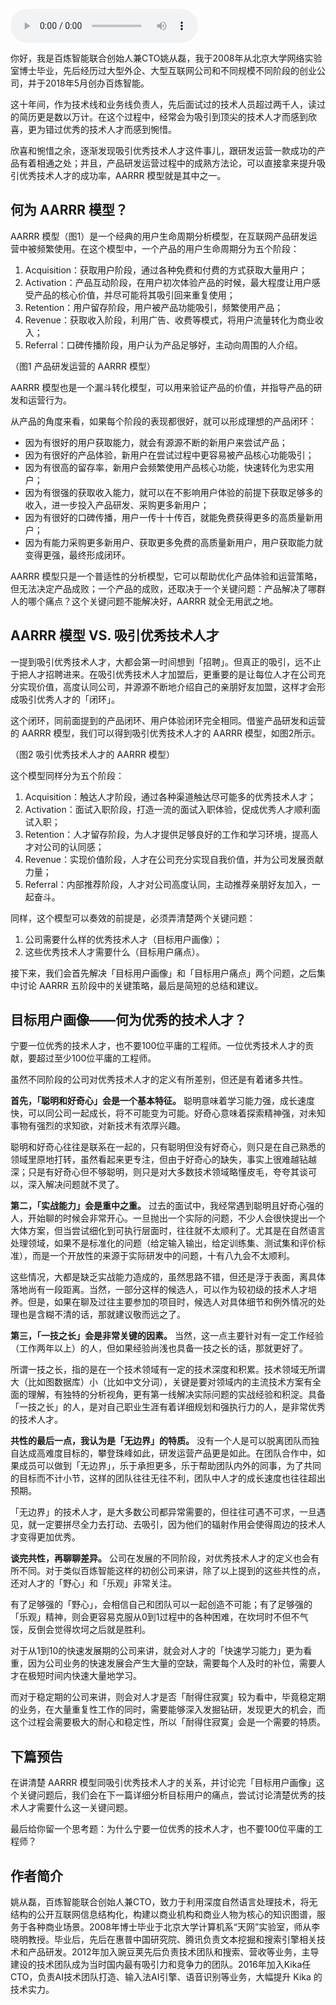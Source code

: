 <audio title="第102讲 _ 姚从磊：巧用AARRR模型，吸引优秀技术人才（一）" src="https://static001.geekbang.org/resource/audio/89/8d/895324ea1f542b03960d5b8e7d2abc8d.mp3" controls="controls"></audio> 
<p>你好，我是百炼智能联合创始人兼CTO姚从磊，我于2008年从北京大学网络实验室博士毕业，先后经历过大型外企、大型互联网公司和不同规模不同阶段的创业公司，并于2018年5月创办百炼智能。</p><p>这十年间，作为技术线和业务线负责人，先后面试过的技术人员超过两千人，读过的简历更是数以万计。在这个过程中，经常会为吸引到顶尖的技术人才而感到欣喜，更为错过优秀的技术人才而感到惋惜。</p><p>欣喜和惋惜之余，逐渐发现吸引优秀技术人才这件事儿，跟研发运营一款成功的产品有着相通之处；并且，产品研发运营过程中的成熟方法论，可以直接拿来提升吸引优秀技术人才的成功率，AARRR 模型就是其中之一。</p><h2>何为 AARRR 模型？</h2><p>AARRR 模型（图1）是一个经典的用户生命周期分析模型，在互联网产品研发运营中被频繁使用。在这个模型中，一个产品的用户生命周期分为五个阶段：</p><ol>
<li>Acquisition：获取用户阶段，通过各种免费和付费的方式获取大量用户；</li>
<li>Activation：产品互动阶段，在用户初次体验产品的时候，最大程度让用户感受产品的核心价值，并尽可能将其吸引回来重复使用；</li>
<li>Retention：用户留存阶段，用户被产品功能吸引，频繁使用产品；</li>
<li>Revenue：获取收入阶段，利用广告、收费等模式，将用户流量转化为商业收入；</li>
<li>Referral：口碑传播阶段，用户认为产品足够好，主动向周围的人介绍。</li>
</ol><!-- [[[read_end]]] --><p><img src="https://static001.geekbang.org/resource/image/43/a3/430da36f3669a30edffd8c2bd4b049a3.png" alt=""><br>
（图1 产品研发运营的 AARRR 模型）</p><p>AARRR 模型也是一个漏斗转化模型，可以用来验证产品的价值，并指导产品的研发和运营行为。</p><p>从产品的角度来看，如果每个阶段的表现都很好，就可以形成理想的产品闭环：</p><ul>
<li>因为有很好的用户获取能力，就会有源源不断的新用户来尝试产品；</li>
<li>因为有很好的产品体验，新用户在尝试过程中更容易被产品核心功能吸引；</li>
<li>因为有很高的留存率，新用户会频繁使用产品核心功能，快速转化为忠实用户；</li>
<li>因为有很强的获取收入能力，就可以在不影响用户体验的前提下获取足够多的收入，进一步投入产品研发、采购更多新用户；</li>
<li>因为有很好的口碑传播，用户一传十十传百，就能免费获得更多的高质量新用户；</li>
<li>因为有能力采购更多新用户、获取更多免费的高质量新用户，用户获取能力就变得更强，最终形成闭环。</li>
</ul><p>AARRR 模型只是一个普适性的分析模型，它可以帮助优化产品体验和运营策略，但无法决定产品成败；一个产品的成败，还取决于一个关键问题：产品解决了哪群人的哪个痛点？这个关键问题不能解决好，AARRR 就全无用武之地。</p><h2>AARRR 模型 VS. 吸引优秀技术人才</h2><p>一提到吸引优秀技术人才，大都会第一时间想到「招聘」。但真正的吸引，远不止于把人才招聘进来。在吸引优秀技术人才加盟后，更重要的是让每位人才在公司充分实现价值，高度认同公司，并源源不断地介绍自己的亲朋好友加盟，这样才会形成吸引优秀人才的「闭环」。</p><p>这个闭环，同前面提到的产品闭环、用户体验闭环完全相同。借鉴产品研发和运营的 AARRR 模型，我们可以得到吸引优秀技术人才的 AARRR 模型，如图2所示。</p><p><img src="https://static001.geekbang.org/resource/image/0c/46/0cd9e61c6dbd6cce96bedafc7f212546.png" alt=""><br>
（图2 吸引优秀技术人才的 AARRR 模型）</p><p>这个模型同样分为五个阶段：</p><ol>
<li>Acquisition：触达人才阶段，通过各种渠道触达尽可能多的优秀技术人才；</li>
<li>Activation：面试入职阶段，打造一流的面试入职体验，促成优秀人才顺利面试入职；</li>
<li>Retention：人才留存阶段，为人才提供足够良好的工作和学习环境，提高人才对公司的认同感；</li>
<li>Revenue：实现价值阶段，人才在公司充分实现自我价值，并为公司发展贡献力量；</li>
<li>Referral：内部推荐阶段，人才对公司高度认同，主动推荐亲朋好友加入，一起奋斗。</li>
</ol><p>同样，这个模型可以奏效的前提是，必须弄清楚两个关键问题：</p><ol>
<li>公司需要什么样的优秀技术人才（目标用户画像）；</li>
<li>这些优秀技术人才需要什么（目标用户痛点）。</li>
</ol><p>接下来，我们会首先解决「目标用户画像」和「目标用户痛点」两个问题，之后集中讨论 AARRR 五阶段中的关键策略，最后是简短的总结和建议。</p><h2>目标用户画像——何为优秀的技术人才？</h2><p>宁要一位优秀的技术人才，也不要100位平庸的工程师。一位优秀技术人才的贡献，要超过至少100位平庸的工程师。</p><p>虽然不同阶段的公司对优秀技术人才的定义有所差别，但还是有着诸多共性。</p><p><strong>首先，「聪明和好奇心」会是一个基本特征。</strong> 聪明意味着学习能力强，成长速度快，可以同公司一起成长，将不可能变为可能。好奇心意味着探索精神强，对未知事物有强烈的求知欲，对新技术有浓厚兴趣。</p><p>聪明和好奇心往往是联系在一起的，只有聪明但没有好奇心，则只是在自己熟悉的领域里原地打转，虽然看起来更专注，但由于好奇心的缺失，事实上很难越钻越深；只是有好奇心但不够聪明，则只是对大多数技术领域略懂皮毛，夸夸其谈可以，深入解决问题就不灵了。</p><p><strong>第二，「实战能力」会是重中之重。</strong> 过去的面试中，我经常遇到聪明且好奇心强的人，开始聊的时候会非常开心。一旦抛出一个实际的问题，不少人会很快提出一个大体方案，但当尝试细化到可执行层面时，往往就不太顺利了。尤其是在自然语言处理领域，如果不是标准化的问题（给定输入输出，给定训练集、测试集和评价标准），而是一个开放性的来源于实际研发中的问题，十有八九会不太顺利。</p><p>这些情况，大都是缺乏实战能力造成的，虽然思路不错，但还是浮于表面，离具体落地尚有一段距离。当然，一部分这样的候选人，可以作为较初级的技术人才培养。但是，如果在聊及过往主要参加的项目时，候选人对具体细节和例外情况的处理也是含糊不清的话，那就建议敬而远之了。</p><p><strong>第三，「一技之长」会是非常关键的因素。</strong> 当然，这一点主要针对有一定工作经验（工作两年以上）的人，但如果经验尚浅也具备一技之长的话，那就更好了。</p><p>所谓一技之长，指的是在一个技术领域有一定的技术深度和积累。技术领域无所谓大（比如图数据库）小（比如中文分词），关键是要对领域内的主流技术方案有全面的理解，有独特的分析视角，更有第一线解决实际问题的实战经验和积淀。具备「一技之长」的人，是对自己职业生涯有着详细规划和强执行力的人，是非常优秀的技术人才。</p><p><strong>共性的最后一点，我认为是「无边界」的特质。</strong> 没有一个人是可以脱离团队而独自达成高难度目标的，攀登珠峰如此，研发运营产品更是如此。在团队合作中，如果成员可以做到「无边界」，乐于承担更多，乐于帮助团队内外的同事，为了共同的目标而不计小节，这样的团队往往无往不利，团队中人才的成长速度也往往超出预期。</p><p>「无边界」的技术人才，是大多数公司都异常需要的，但往往可遇不可求，一旦遇见，就一定要拼尽全力去打动、去吸引，因为他们的辐射作用会使得周边的技术人才变得更加优秀。</p><p><strong>谈完共性，再聊聊差异。</strong> 公司在发展的不同阶段，对优秀技术人才的定义也会有所不同。对于类似百炼智能这样的初创公司来讲，除了以上提到的这些共性的点，还对人才的「野心」和「乐观」非常关注。</p><p>有了足够强的「野心」，会相信自己和团队可以一起创造不可能；有了足够强的「乐观」精神，则会更容易克服从0到1过程中的各种困难，在坎坷时不但不气馁，反倒会觉得坎坷之后就是胜利。</p><p>对于从1到10的快速发展期的公司来讲，就会对人才的「快速学习能力」更为看重，因为公司业务的快速发展会产生大量的空缺，需要每个人及时的补位，需要人才在极短时间内快速大量地学习。</p><p>而对于稳定期的公司来讲，则会对人才是否「耐得住寂寞」较为看中，毕竟稳定期的业务，在大量重复性工作的同时，需要能够深入发掘钻研，发现更大的机会，而这个过程会需要极大的耐心和稳定性，所以「耐得住寂寞」会是一个需要的特质。</p><h2>下篇预告</h2><p>在讲清楚 AARRR 模型同吸引优秀技术人才的关系，并讨论完「目标用户画像」这个关键问题后，我们会在下一篇详细分析目标用户的痛点，尝试讨论清楚优秀的技术人才需要什么这一关键问题。</p><p>最后给你留一个思考题：为什么宁要一位优秀的技术人才，也不要100位平庸的工程师？</p><h2>作者简介</h2><p>姚从磊，百炼智能联合创始人兼CTO，致力于利用深度自然语言处理技术，将无结构的公开互联网信息结构化，构建以商业机构和商业人物为核心的知识图谱，服务于各种商业场景。2008年博士毕业于北京大学计算机系“天网”实验室，师从李晓明教授。毕业后，先后在惠普中国研究院、腾讯负责文本挖掘和搜索引擎相关技术和产品研发。2012年加入豌豆荚先后负责技术团队和搜索、营收等业务，主导建设的技术团队成为当时国内最有吸引力和竞争力的团队。2016年加入Kika任CTO，负责AI技术团队打造、输入法AI引擎、语音识别等业务，大幅提升 Kika 的技术实力。</p><p></p>